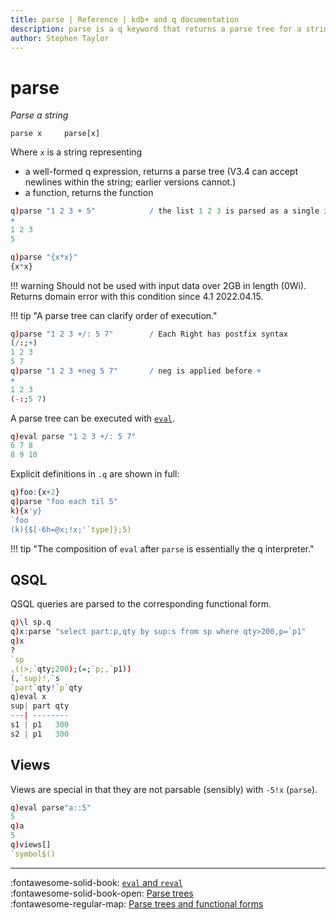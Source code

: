 ```yaml
---
title: parse | Reference | kdb+ and q documentation
description: parse is a q keyword that returns a parse tree for a string expression.
author: Stephen Taylor
---
```

# parse






_Parse a string_

```syntax
parse x     parse[x]
```

Where `x` is a string representing 

-   a well-formed q expression, returns a parse tree (V3.4 can accept newlines within the string; earlier versions cannot.)
-   a function, returns the function

```q
q)parse "1 2 3 + 5"            / the list 1 2 3 is parsed as a single item
+
1 2 3
5

q)parse "{x*x}"
{x*x}
```

!!! warning Should not be used with input data over 2GB in length (0Wi). Returns domain error with this condition since 4.1 2022.04.15.

!!! tip "A parse tree can clarify order of execution."

```q
q)parse "1 2 3 +/: 5 7"        / Each Right has postfix syntax
(/:;+)
1 2 3
5 7
q)parse "1 2 3 +neg 5 7"       / neg is applied before +
+
1 2 3
(-:;5 7)
```

A parse tree can be executed with [`eval`](eval.md).

<!-- 
K expressions should be prefixed with `"k)"`, e.g.
```q
q)parse "k)!10"
!:
10
```
 -->
```q
q)eval parse "1 2 3 +/: 5 7"
6 7 8
8 9 10
```

Explicit definitions in `.q` are shown in full:

```q
q)foo:{x+2}
q)parse "foo each til 5"
k){x'y}
`foo
(k){$[-6h=@x;!x;'`type]};5)
```

!!! tip "The composition of `eval` after `parse` is essentially the q interpreter."


## QSQL

QSQL queries are parsed to the corresponding functional form.

```q
q)\l sp.q
q)x:parse "select part:p,qty by sup:s from sp where qty>200,p=`p1"
q)x
?
`sp
,((>;`qty;200);(=;`p;,`p1))
(,`sup)!,`s
`part`qty!`p`qty
q)eval x
sup| part qty
---| --------
s1 | p1   300
s2 | p1   300
```


## Views

Views are special in that they are not parsable (sensibly) with `-5!x` (`parse`).

```q
q)eval parse"a::5"
5
q)a
5
q)views[]
`symbol$()
```


----
:fontawesome-solid-book:
[`eval` and `reval`](eval.md)
<br>
:fontawesome-solid-book-open:
[Parse trees](../basics/parsetrees.md)
<br>
:fontawesome-regular-map:
[Parse trees and functional forms](../wp/parse-trees.md)
